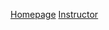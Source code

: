[Homepage](http://www.math.illinois.edu/Courses/math461-summer12.html)
[Instructor](http://www.math.uiuc.edu/People/stolarsky.html)